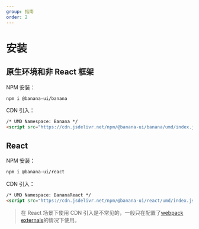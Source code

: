 ```yaml
---
group: 指南
order: 2
---
```


# 安装

## 原生环境和非 React 框架

NPM 安装：

```bash
npm i @banana-ui/banana
```

CDN 引入：

```html
/* UMD Namespace: Banana */
<script src="https://cdn.jsdelivr.net/npm/@banana-ui/banana/umd/index.js"></script>
```

## React

NPM 安装：

```bash
npm i @banana-ui/react
```

CDN 引入：

```html
/* UMD Namespace: BananaReact */
<script src="https://cdn.jsdelivr.net/npm/@banana-ui/react/umd/index.js"></script>
```

> 在 React 场景下使用 CDN 引入是不常见的，一般只在配置了[webpack externals](https://webpack.js.org/configuration/externals/)的情况下使用。
